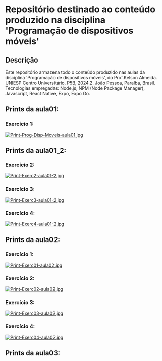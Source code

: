 # Repositório destinado ao conteúdo produzido na disciplina 'Programação de dispositivos móveis'

## Descrição
Este repositório armazena todo o conteúdo produzido nas aulas da disciplina 'Programação de dispositivos móveis', do Prof.Kelson Almeida. UNIESP Centro Universitário, P5B, 2024.2. João Pessoa, Paraíba, Brasil.
Tecnologias empregadas: Node.js, NPM (Node Package Manager), Javascript, React Native, Expo, Expo Go.



## Prints da aula01:
### Exercício 1:
[![Print-Prog-Disp-Moveis-aula01.jpg](https://i.postimg.cc/fbv9rL5Q/Print-Prog-Disp-Moveis-aula01.jpg)](https://github.com/SymoneBCavalcantiC/PrgrmDispositivosMoveis/blob/main/aula01/src/components/Exercicio01.js)


## Prints da aula01_2:
### Exercício 2:
[![Print-Exerc2-aula01-2.jpg](https://i.postimg.cc/wxbJrz1y/Print-Exerc2-aula01-2.jpg)](https://github.com/SymoneBCavalcantiC/PrgrmDispositivosMoveis/blob/main/aula01_2/src/components/Exercicio02.js)
### Exercício 3:
[![Print-Exerc3-aula01-2.jpg](https://i.postimg.cc/V60rQrrJ/Print-Exerc3-aula01-2.jpg)](https://github.com/SymoneBCavalcantiC/PrgrmDispositivosMoveis/blob/main/aula01_2/src/components/Exercicio03.js)
### Exercício 4:
[![Print-Exerc4-aula01-2.jpg](https://i.postimg.cc/DynZ5YgJ/Print-Exerc4-aula01-2.jpg)](https://github.com/SymoneBCavalcantiC/PrgrmDispositivosMoveis/blob/main/aula01_2/src/components/Exercicio04.js)


## Prints da aula02:
### Exercício 1:
[![Print-Exerc01-aula02.jpg](https://i.postimg.cc/0NbdjNKs/Print-Exerc01-aula02.jpg)](https://github.com/SymoneBCavalcantiC/PrgrmDispositivosMoveis/blob/main/aula02/src/components/Exercicio01.js)
### Exercício 2:
[![Print-Exerc02-aula02.jpg](https://i.postimg.cc/L5bmHvcR/Print-Exerc02-aula02.jpg)](https://github.com/SymoneBCavalcantiC/PrgrmDispositivosMoveis/blob/main/aula02/src/components/Exercicio02.js)
### Exercício 3:
[![Print-Exerc03-aula02.jpg](https://i.postimg.cc/zXyJdZhf/Print-Exerc03-aula02.jpg)](https://github.com/SymoneBCavalcantiC/PrgrmDispositivosMoveis/blob/main/aula02/src/components/Exercicio03.js)
### Exercício 4:
[![Print-Exerc04-aula02.jpg](https://i.postimg.cc/xj4QNxZV/Print-Exerc04-aula02.jpg)](https://github.com/SymoneBCavalcantiC/PrgrmDispositivosMoveis/blob/main/aula02/src/components/Exercicio04.js)


## Prints da aula03:
